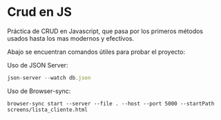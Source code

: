 # Crud en JS


Práctica de CRUD en Javascript, que pasa por los primeros métodos usados hasta los mas modernos y efectivos.

Abajo se encuentran comandos útiles para probar el proyecto:

Uso de JSON Server:

```js
json-server --watch db.json
```

Uso de Browser-sync:

```browser-sync start --server --file . --host --port 5000 --startPath screens/lista_cliente.html```
